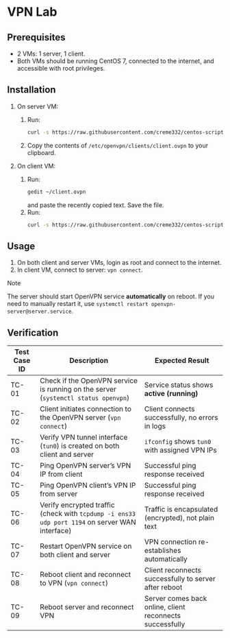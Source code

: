 # VPN Lab

## Prerequisites

- 2 VMs: 1 server, 1 client.
- Both VMs should be running CentOS 7, connected to the internet, and accessible with root privileges.

## Installation

1. On server VM:
   1. Run:
      ```bash
      curl -s https://raw.githubusercontent.com/creme332/centos-scripts/refs/heads/main/vpn-lab/server.sh | bash -s client
      ```
   2. Copy the contents of `/etc/openvpn/clients/client.ovpn` to your clipboard.

2. On client VM:
   1. Run:
      ```bash
      gedit ~/client.ovpn
      ```
      and paste the recently copied text. Save the file.
   2. Run:
      ```bash
      curl -s https://raw.githubusercontent.com/creme332/centos-scripts/refs/heads/main/vpn-lab/client.sh | bash -s ~/client.ovpn
      ```

## Usage

1. On both client and server VMs, login as root and connect to the internet.
2. In client VM, connect to server: `vpn connect`.

> [!NOTE]
> The server should start OpenVPN service **automatically** on reboot. If you need to manually restart it, use `systemctl restart openvpn-server@server.service`.

## Verification

| Test Case ID | Description                                                                                    | Expected Result                                          |
| ------------ | ---------------------------------------------------------------------------------------------- | -------------------------------------------------------- |
| TC-01        | Check if the OpenVPN service is running on the server (`systemctl status openvpn`)             | Service status shows **active (running)**                |
| TC-02        | Client initiates connection to the OpenVPN server (`vpn connect`)                              | Client connects successfully, no errors in logs          |
| TC-03        | Verify VPN tunnel interface (`tun0`) is created on both client and server                      | `ifconfig` shows `tun0` with assigned VPN IPs            |
| TC-04        | Ping OpenVPN server’s VPN IP from client                                                       | Successful ping response received                        |
| TC-05        | Ping OpenVPN client’s VPN IP from server                                                       | Successful ping response received                        |
| TC-06        | Verify encrypted traffic (check with `tcpdump -i ens33 udp port 1194` on server WAN interface) | Traffic is encapsulated (encrypted), not plain text      |
| TC-07        | Restart OpenVPN service on both client and server                                              | VPN connection re-establishes automatically              |
| TC-08        | Reboot client and reconnect to VPN (`vpn connect`)                                             | Client reconnects successfully to server after reboot    |
| TC-09        | Reboot server and reconnect VPN                                                                | Server comes back online, client reconnects successfully |
